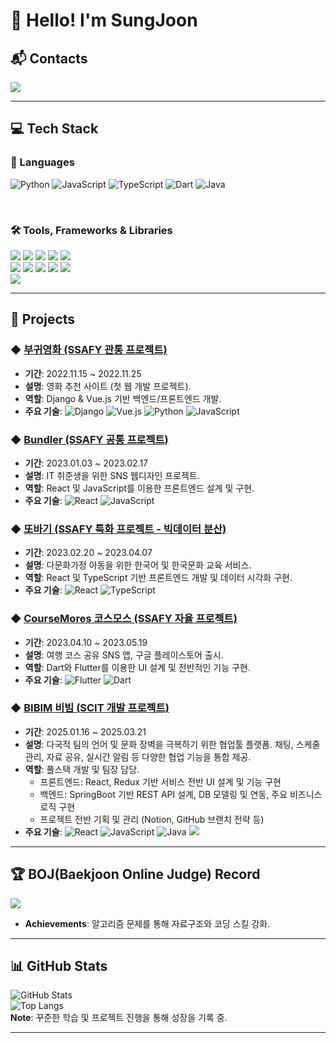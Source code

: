# 👋 Hello! I'm SungJoon

## 📬 Contacts
<img src="https://img.shields.io/badge/dellojoon7@gmail.com-EA4335?style=flat-square&logo=Gmail&logoColor=white"/></a>

---

## 💻 Tech Stack

### 🌟 Languages
![Python](https://img.shields.io/badge/Python-3776AB?style=flat-square&logo=Python&logoColor=white)
![JavaScript](https://img.shields.io/badge/JavaScript-F7DF1E?style=flat-square&logo=JavaScript&logoColor=black)
![TypeScript](https://img.shields.io/badge/TypeScript-3178C6?style=flat-square&logo=TypeScript&logoColor=white)
![Dart](https://img.shields.io/badge/Dart-0175C2?style=flat-square&logo=Dart&logoColor=white)
![Java](https://img.shields.io/badge/Java-007396?style=flat-square&logo=Java&logoColor=white)

<br>

### 🛠️ Tools, Frameworks & Libraries
<p>
  <img src="https://img.shields.io/badge/Django-green?style=flat-square&logo=Django&logoColor=white"/>
  <img src="https://img.shields.io/badge/Vue.js-ff69b4?style=flat-square&logo=Vue.js&logoColor=white"/>
  <img src="https://img.shields.io/badge/HTML5-E34F26?style=flat-square&logo=HTML5&logoColor=white"/>
  <img src="https://img.shields.io/badge/CSS-1572B6?style=flat-square&logo=CSS3&logoColor=white"/>
  <img src="https://img.shields.io/badge/React-61DAFB?style=flat-square&logo=React&logoColor=white"/> <br>
  <img src="https://img.shields.io/badge/Redux-764ABC?style=flat-square&logo=Redux&logoColor=white"/>
  <img src="https://img.shields.io/badge/Flutter-9EA2FF?style=flat-square&logo=React&logoColor=white"/>
  <img src="https://img.shields.io/badge/Figma-F24E1E?style=flat-square&logo=Figma&logoColor=white"/>
  <img src="https://img.shields.io/badge/Eclipse-2C2255?style=flat-square&logo=eclipseide&logoColor=white"/>
  <img src="https://img.shields.io/badge/ORACLE-F80000?style=flat-square&logo=oracle&logoColor=white"/> <br>
  <img src="https://img.shields.io/badge/Spring-6DB33F?style=flat-square&logo=Spring&logoColor=white"/>
</p>

---

## 📂 Projects
### ◆ [부귀영화 (SSAFY 관통 프로젝트)](https://github.com/sssungjooon/BoogieMovie_PJT)
- **기간**: 2022.11.15 ~ 2022.11.25  
- **설명**: 영화 추천 사이트 (첫 웹 개발 프로젝트).  
- **역할**: Django & Vue.js 기반 백엔드/프론트엔드 개발.  
- **주요 기술**: ![Django](https://img.shields.io/badge/Django-092E20?style=flat-square&logo=Django&logoColor=white) ![Vue.js](https://img.shields.io/badge/Vue.js-4FC08D?style=flat-square&logo=Vue.js&logoColor=white) ![Python](https://img.shields.io/badge/Python-3776AB?style=flat-square&logo=Python&logoColor=white) ![JavaScript](https://img.shields.io/badge/JavaScript-F7DF1E?style=flat-square&logo=JavaScript&logoColor=black)

### ◆ [Bundler (SSAFY 공통 프로젝트)](https://github.com/sssungjooon/Bundler-PJT)
- **기간**: 2023.01.03 ~ 2023.02.17  
- **설명**: IT 취준생을 위한 SNS 웹디자인 프로젝트.  
- **역할**: React 및 JavaScript를 이용한 프론트엔드 설계 및 구현.  
- **주요 기술**: ![React](https://img.shields.io/badge/React-61DAFB?style=flat-square&logo=React&logoColor=black) ![JavaScript](https://img.shields.io/badge/JavaScript-F7DF1E?style=flat-square&logo=JavaScript&logoColor=black)

### ◆ [또바기 (SSAFY 특화 프로젝트 - 빅데이터 분산)](https://github.com/sssungjooon/Ddobagi-PJT)
- **기간**: 2023.02.20 ~ 2023.04.07  
- **설명**: 다문화가정 아동을 위한 한국어 및 한국문화 교육 서비스.  
- **역할**: React 및 TypeScript 기반 프론트엔드 개발 및 데이터 시각화 구현.  
- **주요 기술**: ![React](https://img.shields.io/badge/React-61DAFB?style=flat-square&logo=React&logoColor=black) ![TypeScript](https://img.shields.io/badge/TypeScript-3178C6?style=flat-square&logo=TypeScript&logoColor=white)

### ◆ [CourseMores 코스모스 (SSAFY 자율 프로젝트)](https://github.com/sssungjooon/Course_Mores-PJT)
- **기간**: 2023.04.10 ~ 2023.05.19  
- **설명**: 여행 코스 공유 SNS 앱, 구글 플레이스토어 출시.  
- **역할**: Dart와 Flutter를 이용한 UI 설계 및 전반적인 기능 구현.  
- **주요 기술**: ![Flutter](https://img.shields.io/badge/Flutter-02569B?style=flat-square&logo=Flutter&logoColor=white) ![Dart](https://img.shields.io/badge/Dart-0175C2?style=flat-square&logo=Dart&logoColor=white)

### ◆ [BIBIM 비빔 (SCIT 개발 프로젝트)](https://github.com/Bibim-SCIT/Bibim_PJT)
- **기간**: 2025.01.16 ~ 2025.03.21  
- **설명**: 다국적 팀의 언어 및 문화 장벽을 극복하기 위한 협업툴 플랫폼. 채팅, 스케줄 관리, 자료 공유, 실시간 알림 등 다양한 협업 기능을 통합 제공.
- **역할**: 풀스택 개발 및 팀장 담당.
  - 프론트엔드: React, Redux 기반 서비스 전반 UI 설계 및 기능 구현
  - 백엔드: SpringBoot 기반 REST API 설계, DB 모델링 및 연동, 주요 비즈니스 로직 구현
  - 프로젝트 전반 기획 및 관리 (Notion, GitHub 브랜치 전략 등)
- **주요 기술**: ![React](https://img.shields.io/badge/React-61DAFB?style=flat-square&logo=React&logoColor=black) ![JavaScript](https://img.shields.io/badge/JavaScript-F7DF1E?style=flat-square&logo=JavaScript&logoColor=black) ![Java](https://img.shields.io/badge/Java-007396?style=flat-square&logo=Java&logoColor=white) <img src="https://img.shields.io/badge/Spring-6DB33F?style=flat-square&logo=Spring&logoColor=white"/>

---

## 🏆 BOJ(Baekjoon Online Judge) Record
  
 <a href="https://solved.ac/profile/dellojoon7"><img src="http://mazassumnida.wtf/api/generate_badge?boj=dellojoon7"></a>
- **Achievements**: 알고리즘 문제를 통해 자료구조와 코딩 스킬 강화.
 
---

## 📊 GitHub Stats
![GitHub Stats](https://github-readme-stats-eight-theta.vercel.app/api?username=sssungjooon&show_icons=true&theme=algolia&include_all_commits=true&count_private=true)  
![Top Langs](https://github-readme-stats-eight-theta.vercel.app/api/top-langs/?username=sssungjooon&layout=compact&langs_count=8&theme=algolia)  
**Note**: 꾸준한 학습 및 프로젝트 진행을 통해 성장을 기록 중.

---

